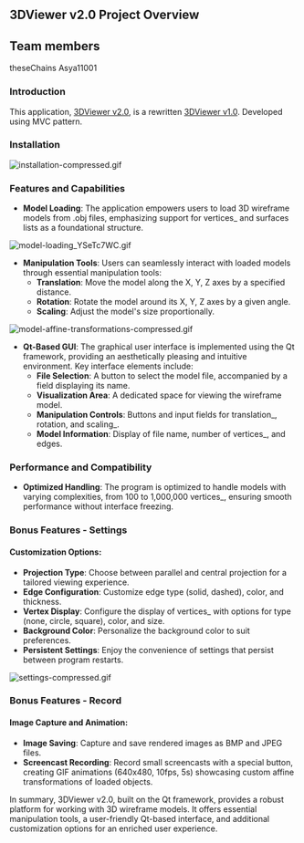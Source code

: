 ## 3DViewer v2.0 Project Overview

## Team members

theseChains
Asya11001

### Introduction

This application, [3DViewer v2.0](https://github.com/Asya11001/cpp-3d-viewer-application), is a
rewritten [3DViewer v1.0](https://github.com/Asya11001/c-cpp-3d-viewer-application). Developed using MVC pattern.

### Installation

![installation-compressed.gif](dvi-folder/media/installation-compressed.gif)

### Features and Capabilities

- **Model Loading**: The application empowers users to load 3D wireframe models from .obj files, emphasizing support for
  vertices_ and surfaces lists as a foundational structure.

![model-loading_YSeTc7WC.gif](dvi-folder/media/model-open-compressed.gif)

- **Manipulation Tools**: Users can seamlessly interact with loaded models through essential manipulation tools:
    - **Translation**: Move the model along the X, Y, Z axes by a specified distance.
    - **Rotation**: Rotate the model around its X, Y, Z axes by a given angle.
    - **Scaling**: Adjust the model's size proportionally.

![model-affine-transformations-compressed.gif](dvi-folder/media/model-affine-transformations-compressed.gif)

- **Qt-Based GUI**: The graphical user interface is implemented using the Qt framework, providing an aesthetically
  pleasing and intuitive environment. Key interface elements include:
    - **File Selection**: A button to select the model file, accompanied by a field displaying its name.
    - **Visualization Area**: A dedicated space for viewing the wireframe model.
    - **Manipulation Controls**: Buttons and input fields for translation_, rotation, and scaling_.
    - **Model Information**: Display of file name, number of vertices_, and edges.

### Performance and Compatibility

- **Optimized Handling**: The program is optimized to handle models with varying complexities, from 100 to 1,000,000
  vertices_, ensuring smooth performance without interface freezing.

### Bonus Features - Settings

#### Customization Options:

- **Projection Type**: Choose between parallel and central projection for a tailored viewing experience.
- **Edge Configuration**: Customize edge type (solid, dashed), color, and thickness.
- **Vertex Display**: Configure the display of vertices_ with options for type (none, circle, square), color, and size.
- **Background Color**: Personalize the background color to suit preferences.
- **Persistent Settings**: Enjoy the convenience of settings that persist between program restarts.

![settings-compressed.gif](dvi-folder/media/settings-compressed.gif)

### Bonus Features - Record

#### Image Capture and Animation:

- **Image Saving**: Capture and save rendered images as BMP and JPEG files.
- **Screencast Recording**: Record small screencasts with a special button, creating GIF animations (640x480, 10fps, 5s)
  showcasing custom affine transformations of loaded objects.

In summary, 3DViewer v2.0, built on the Qt framework, provides a robust platform for working with 3D wireframe models.
It offers essential manipulation tools, a user-friendly Qt-based interface, and additional customization options for an
enriched user experience.